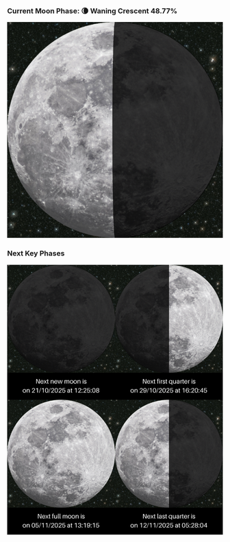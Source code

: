 ### Current Moon Phase: 🌘 Waning Crescent 48.77%
![Moon Phase](moonphase.png)
### Next Key Phases
![Gallery](gallery.png)